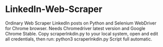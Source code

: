 # LinkedIn-Web-Scraper
Ordinary Web Scraper LinkedIn posts on Python and Selenium WebDriver for Chrome browser.
Needs Chromedriver latest version and Google Chrome Stable.
Copy scraperlnkdin.py to your local system, open and edit all credentials, then run:
python3 scraperlnkdin.py
Script full automatic.

